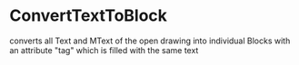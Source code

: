 # ConvertTextToBlock
converts all Text and MText of the open drawing into individual Blocks with an attribute "tag" which is filled with the same text
